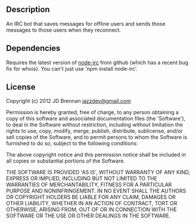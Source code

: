 Description
-----------

An IRC bot that saves messages for offline users and sends
those messages to those users when they reconnect.

Dependencies
------------

Requires the latest version of [node-irc][] from github 
(which has a recent bug fix for whois).  You can't just
use 'npm install node-irc'.

  [my fork]: https://github.com/jazzdev/node-irc
  [node-irc]: https://github.com/martynsmith/node-irc

License
-------

Copyright (c) 2012 JD Brennan jazzdev@gmail.com

Permission is hereby granted, free of charge, to any person obtaining
a copy of this software and associated documentation files (the
'Software'), to deal in the Software without restriction, including
without limitation the rights to use, copy, modify, merge, publish,
distribute, sublicense, and/or sell copies of the Software, and to
permit persons to whom the Software is furnished to do so, subject to
the following conditions:

The above copyright notice and this permission notice shall be
included in all copies or substantial portions of the Software.

THE SOFTWARE IS PROVIDED 'AS IS', WITHOUT WARRANTY OF ANY KIND,
EXPRESS OR IMPLIED, INCLUDING BUT NOT LIMITED TO THE WARRANTIES OF
MERCHANTABILITY, FITNESS FOR A PARTICULAR PURPOSE AND NONINFRINGEMENT.
IN NO EVENT SHALL THE AUTHORS OR COPYRIGHT HOLDERS BE LIABLE FOR ANY
CLAIM, DAMAGES OR OTHER LIABILITY, WHETHER IN AN ACTION OF CONTRACT,
TORT OR OTHERWISE, ARISING FROM, OUT OF OR IN CONNECTION WITH THE
SOFTWARE OR THE USE OR OTHER DEALINGS IN THE SOFTWARE.
